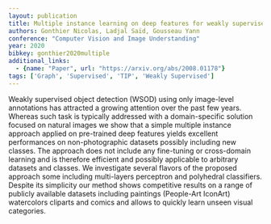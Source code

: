 ```yaml
---
layout: publication
title: Multiple instance learning on deep features for weakly supervised object detection with extreme domain shifts
authors: Gonthier Nicolas, Ladjal Saïd, Gousseau Yann
conference: "Computer Vision and Image Understanding"
year: 2020
bibkey: gonthier2020multiple
additional_links:
  - {name: "Paper", url: "https://arxiv.org/abs/2008.01178"}
tags: ['Graph', 'Supervised', 'TIP', 'Weakly Supervised']
---
```

Weakly supervised object detection (WSOD) using only image-level annotations has attracted a growing attention over the past few years. Whereas such task is typically addressed with a domain-specific solution focused on natural images we show that a simple multiple instance approach applied on pre-trained deep features yields excellent performances on non-photographic datasets possibly including new classes. The approach does not include any fine-tuning or cross-domain learning and is therefore efficient and possibly applicable to arbitrary datasets and classes. We investigate several flavors of the proposed approach some including multi-layers perceptron and polyhedral classifiers. Despite its simplicity our method shows competitive results on a range of publicly available datasets including paintings (People-Art IconArt) watercolors cliparts and comics and allows to quickly learn unseen visual categories.
